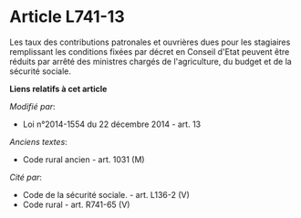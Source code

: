 # Article L741-13

Les taux des contributions patronales et ouvrières dues pour les stagiaires remplissant les conditions fixées par décret en
Conseil d'Etat peuvent être réduits par arrêté des ministres chargés de l'agriculture, du budget et de la sécurité sociale.

**Liens relatifs à cet article**

_Modifié par_:

  - Loi n°2014-1554 du 22 décembre 2014 - art. 13

_Anciens textes_:

  - Code rural ancien - art. 1031 (M)

_Cité par_:

  - Code de la sécurité sociale. - art. L136-2 (V)
  - Code rural - art. R741-65 (V)
